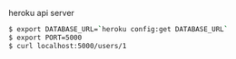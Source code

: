 heroku api server

```sh
$ export DATABASE_URL=`heroku config:get DATABASE_URL`
$ export PORT=5000
$ curl localhost:5000/users/1
```
